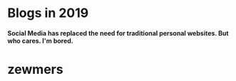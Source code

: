 # Blogs in 2019
#### Social Media has replaced the need for traditional personal websites. But who cares. I'm bored.
# zewmers

